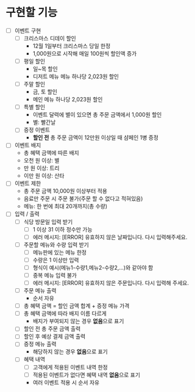 # 구현할 기능
- [ ] 이벤트 구현
    - [ ] 크리스마스 디데이 할인
        - 12월 1일부터 크리스마스 당일 한정
        - 1,000원으로 시작해 매일 100원씩 할인액 증가
    - [ ] 평일 할인
        - 일~목 할인
        - 디저트 메뉴 메뉴 하나당 2,023원 할인
    - [ ] 주말 할인
        - 금, 토 할인
        - 메인 메뉴 하나당 2,023원 할인
    - [ ] 특별 할인
        - 이벤트 달력에 별이 있으면 총 주문 금액에서 1,000원 할인
        - 별: 빨간날
    - [ ] 증정 이벤트
        - **할인 전** 총 주문 금액이 12만원 이상일 때 샴페인 1병 증정
- [ ] 이벤트 배지
    - 총 혜택 금액에 따른 배지
    - 오천 원 이상: 별
    - 만 원 이상: 트리
    - 이만 원 이상: 산타
- [ ] 이벤트 제한
    - 총 주문 금액 10,000원 이상부터 적용
    - 음료만 주문 시 주문 불가(주문 할 수 없다고 적혀있음)
    - 메뉴: 한 번에 최대 20개까지(총 수량)
- [ ] 입력 / 출력
    - [ ] 식당 방문일 입력 받기
        - [ ] 1 이상 31 이하 정수만 가능
        - [ ] 에러 메시지: [ERROR] 유효하지 않은 날짜입니다. 다시 입력해주세요.
    - [ ] 주문할 메뉴와 수량 입력 받기
        - [ ] 메뉴판에 있는 메뉴 한정
        - [ ] 수량은 1 이상만 입력
        - [ ] 형식이 예시(메뉴1-수량1,메뉴2-수량2,...)와 같아야 함
        - [ ] 중복 메뉴 입력 불가
        - [ ] 에러 메시지: [ERROR] 유효하지 않은 주문입니다. 다시 입력해 주세요.
    - [ ] 주문 메뉴 출력
        - 순서 자유
    - [ ] 총 혜택 금액 = 할인 금액 합계 + 증정 메뉴 가격
    - [ ] 총 혜택 금액에 따라 배지 이름 다르게
        - 배지가 부여되지 않는 경우 **없음**으로 표기
    - [ ] 할인 전 총 주문 금액 출력
    - [ ] 할인 후 예상 결제 금액 출력
    - [ ] 증정 메뉴 출력
        - 해당하지 않는 경우 **없음**으로 표기
    - [ ] 혜택 내역
        - [ ] 고객에게 적용된 이벤트 내역 한정
        - [ ] 적용된 이벤트가 없다면 혜택 내역 **없음**으로 표기
        - 여러 이벤트 적용 시 순서 자유